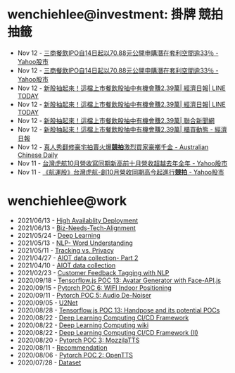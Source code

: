 # wenchiehlee@investment: 掛牌 競拍 抽籤 

<!-- rss start -->
- Nov 12 - [三商餐飲IPO自14日起以70.88元公開申購潛在套利空間逾33％ - Yahoo股市](https://www.google.com/url?rct=j&sa=t&url=https://tw.stock.yahoo.com/news/%25E4%25B8%2589%25E5%2595%2586%25E9%25A4%2590%25E9%25A3%25B2ipo%25E8%2587%25AA14%25E6%2597%25A5%25E8%25B5%25B7%25E4%25BB%25A570-88%25E5%2585%2583%25E5%2585%25AC%25E9%2596%258B%25E7%2594%25B3%25E8%25B3%25BC-%25E6%25BD%259B%25E5%259C%25A8%25E5%25A5%2597%25E5%2588%25A9%25E7%25A9%25BA%25E9%2596%2593%25E9%2580%25BE33-081102613.html&ct=ga&cd=CAIyIGMyMDFhNDU4NzAzY2ViODg6Y29tLnR3OnpoLVRXOlRX&usg=AOvVaw2VF5iKCAlTRNCd3814GAzn)
- Nov 12 - [三商餐飲IPO自14日起以70.88元公開申購潛在套利空間逾33％ - Yahoo股市](https://www.google.com/url?rct=j&sa=t&url=https://tw.stock.yahoo.com/news/%25E4%25B8%2589%25E5%2595%2586%25E9%25A4%2590%25E9%25A3%25B2ipo%25E8%2587%25AA14%25E6%2597%25A5%25E8%25B5%25B7%25E4%25BB%25A570-88%25E5%2585%2583%25E5%2585%25AC%25E9%2596%258B%25E7%2594%25B3%25E8%25B3%25BC-%25E6%25BD%259B%25E5%259C%25A8%25E5%25A5%2597%25E5%2588%25A9%25E7%25A9%25BA%25E9%2596%2593%25E9%2580%25BE33-081102613.html&ct=ga&cd=CAIyImQ1NGU5NDllMDMxY2JiY2M6Y29tLnR3OnpoLVRXOlRXOlI&usg=AOvVaw2VF5iKCAlTRNCd3814GAzn)
- Nov 12 - [新股抽起來！這檔上市餐飲股抽中有機會賺2.39萬| 經濟日報| LINE TODAY](https://www.google.com/url?rct=j&sa=t&url=https://today.line.me/tw/v2/article/x2gKr1P&ct=ga&cd=CAIyIDAyOWU0YTc5M2ViOGJkZDQ6Y29tLnR3OnpoLVRXOlRX&usg=AOvVaw3kVxAvURNykVbz7itq-4-w)
- Nov 12 - [新股抽起來！這檔上市餐飲股抽中有機會賺2.39萬| 經濟日報| LINE TODAY](https://www.google.com/url?rct=j&sa=t&url=https://today.line.me/tw/v2/article/x2gKr1P&ct=ga&cd=CAIyImQ1NGU5NDllMDMxY2JiY2M6Y29tLnR3OnpoLVRXOlRXOlI&usg=AOvVaw3kVxAvURNykVbz7itq-4-w)
- Nov 12 - [新股抽起來！這檔上市餐飲股抽中有機會賺2.39萬| 聯合新聞網](https://www.google.com/url?rct=j&sa=t&url=https://udn.com/news/story/7254/8354779&ct=ga&cd=CAIyImQ1NGU5NDllMDMxY2JiY2M6Y29tLnR3OnpoLVRXOlRXOlI&usg=AOvVaw2BWxie-PnO9Kgs8TuGSvWg)
- Nov 12 - [新股抽起來！這檔上市餐飲股抽中有機會賺2.39萬| 櫃買動態 - 經濟日報](https://www.google.com/url?rct=j&sa=t&url=https://money.udn.com/money/amp/story/11074/8354779&ct=ga&cd=CAIyImQ1NGU5NDllMDMxY2JiY2M6Y29tLnR3OnpoLVRXOlRXOlI&usg=AOvVaw1rdzMalxfGBd4Q1RZz4t0T)
- Nov 12 - [真人秀翻修豪宅拍賣火爆<b>競拍</b>激烈買家豪擲千金 - Australian Chinese Daily](https://www.google.com/url?rct=j&sa=t&url=https://www.acd.com.au/property-news/zhenrenxiufanxiuhaozhaipaimaihuobao-jingpaijiliemaijiahaozhiqianjin/&ct=ga&cd=CAIyIGMyMDFhNDU4NzAzY2ViODg6Y29tLnR3OnpoLVRXOlRX&usg=AOvVaw1S3WfcxS4GQNVO-NjZIGkk)
- Nov 11 - [台灣虎航10月營收寫同期新高前十月營收超越去年全年 - Yahoo股市](https://www.google.com/url?rct=j&sa=t&url=https://tw.stock.yahoo.com/news/%25E5%258F%25B0%25E7%2581%25A3%25E8%2599%258E%25E8%2588%25AA10%25E6%259C%2588%25E7%2587%259F%25E6%2594%25B6%25E5%25AF%25AB%25E5%2590%258C%25E6%259C%259F%25E6%2596%25B0%25E9%25AB%2598-%25E5%2589%258D%25E5%258D%2581%25E6%259C%2588%25E7%2587%259F%25E6%2594%25B6%25E8%25B6%2585%25E8%25B6%258A%25E5%258E%25BB%25E5%25B9%25B4%25E5%2585%25A8%25E5%25B9%25B4-142032332.html&ct=ga&cd=CAIyIGMyMDFhNDU4NzAzY2ViODg6Y29tLnR3OnpoLVRXOlRX&usg=AOvVaw3D5yQe7sTY241IMoHsEA46)
- Nov 11 - [《航運股》台灣虎航-創10月營收同期高今起進行<b>競拍</b> - Yahoo股市](https://www.google.com/url?rct=j&sa=t&url=https://tw.stock.yahoo.com/news/%25E8%2588%25AA%25E9%2581%258B%25E8%2582%25A1-%25E5%258F%25B0%25E7%2581%25A3%25E8%2599%258E%25E8%2588%25AA-%25E5%2589%25B510%25E6%259C%2588%25E7%2587%259F%25E6%2594%25B6%25E5%2590%258C%25E6%259C%259F%25E9%25AB%2598-%25E4%25BB%258A%25E8%25B5%25B7%25E9%2580%25B2%25E8%25A1%258C%25E7%25AB%25B6%25E6%258B%258D-090554177.html&ct=ga&cd=CAIyIGMyMDFhNDU4NzAzY2ViODg6Y29tLnR3OnpoLVRXOlRX&usg=AOvVaw1a8YiJ1FRw4IxrS11Jatrc)
<!-- rss end -->

# wenchiehlee@work
<!-- _feed1_ start -->
- 2021/06/13 - [High Availablity Deployment](https://wenchiehlee.github.io/mkdocs/blog/2021/06/high-availablity-deployment/)
- 2021/06/13 - [Biz-Needs-Tech-Alignment](https://wenchiehlee.github.io/mkdocs/blog/2021/06/biz-needs-tech-alignment/)
- 2021/05/24 - [Deep Learning](https://wenchiehlee.github.io/mkdocs/blog/2021/05/deep-learning/)
- 2021/05/13 - [NLP- Word Understanding](https://wenchiehlee.github.io/mkdocs/blog/2021/05/nlp--word-understanding/)
- 2021/05/11 - [Tracking vs. Privacy](https://wenchiehlee.github.io/mkdocs/blog/2021/05/tracking-vs-privacy/)
- 2021/04/27 - [AIOT data collection- Part 2](https://wenchiehlee.github.io/mkdocs/blog/2021/04/aiot-data-collection--part-2/)
- 2021/04/10 - [AIOT data collection](https://wenchiehlee.github.io/mkdocs/blog/2021/04/aiot-data-collection/)
- 2021/02/23 - [Customer Feedback Tagging with NLP](https://wenchiehlee.github.io/mkdocs/blog/2021/02/customer-feedback-tagging-with-nlp/)
- 2020/09/18 - [Tensorflow.js POC 13: Avatar Generator with Face-API.js](https://wenchiehlee.github.io/mkdocs/blog/2020/09/tensorflowjs-poc-13-avatar-generator-with-face-apijs/)
- 2020/09/15 - [Pytorch POC 6: WIFI Indoor Positioning](https://wenchiehlee.github.io/mkdocs/blog/2020/09/pytorch-poc-6-wifi-indoor-positioning/)
- 2020/09/11 - [Pytorch POC 5: Audio De-Noiser](https://wenchiehlee.github.io/mkdocs/blog/2020/09/pytorch-poc-5-audio-de-noiser/)
- 2020/09/05 - [U2Net](https://wenchiehlee.github.io/mkdocs/blog/2020/09/u2net/)
- 2020/08/28 - [Tensorflow.js POC 13: Handpose and its potential POCs](https://wenchiehlee.github.io/mkdocs/blog/2020/08/tensorflowjs-poc-13-handpose-and-its-potential-pocs/)
- 2020/08/22 - [Deep Learning Computing CI/CD Framework](https://wenchiehlee.github.io/mkdocs/blog/2020/08/deep-learning-computing-cicd-framework/)
- 2020/08/22 - [Deep Learning Computing wiki](https://wenchiehlee.github.io/mkdocs/blog/2020/08/deep-learning-computing-wiki/)
- 2020/08/22 - [Deep Learning Computing CI/CD Framework (II)](https://wenchiehlee.github.io/mkdocs/blog/2020/08/deep-learning-computing-cicd-framework-ii/)
- 2020/08/20 - [Pytorch POC 3: MozzilaTTS](https://wenchiehlee.github.io/mkdocs/blog/2020/08/pytorch-poc-3-mozzilatts/)
- 2020/08/11 - [Recommendation](https://wenchiehlee.github.io/mkdocs/blog/2020/08/recommendation/)
- 2020/08/06 - [Pytorch POC 2: OpenTTS](https://wenchiehlee.github.io/mkdocs/blog/2020/08/pytorch-poc-2-opentts/)
- 2020/07/28 - [Dataset](https://wenchiehlee.github.io/mkdocs/blog/2020/07/dataset/)
<!-- _feed1_ end -->
